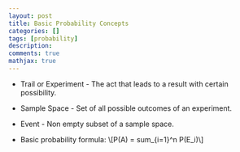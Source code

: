 ```yaml
---
layout: post
title: Basic Probability Concepts
categories: []
tags: [probability]
description:
comments: true
mathjax: true
---
```


* Trail or Experiment - The act that leads to a result with certain possibility.
* Sample Space	- Set of all possible outcomes of an experiment.
* Event -	Non empty subset of a sample space.

* Basic probability formula:
\\[P(A) = sum_{i=1}^n P(E_i)\\]
